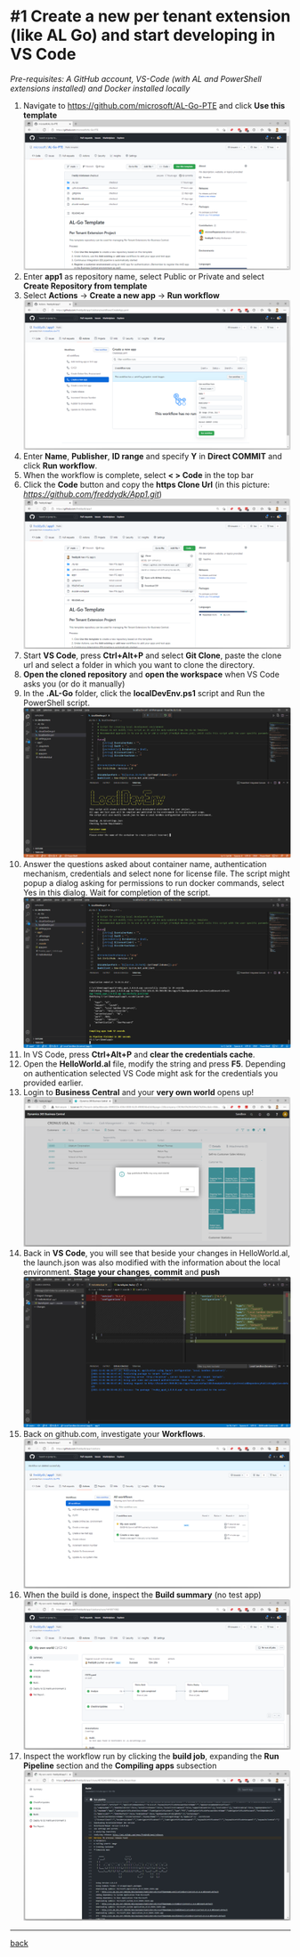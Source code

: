 # #1 Create a new per tenant extension (like AL Go) and start developing in VS Code
*Pre-requisites: A GitHub account, VS-Code (with AL and PowerShell extensions installed) and Docker installed locally*

1. Navigate to https://github.com/microsoft/AL-Go-PTE and click **Use this template**
![Use this template](/images/1a.png)
1. Enter **app1** as repository name, select Public or Private and select **Create Repository from template**
1. Select **Actions** -> **Create a new app** -> **Run workflow**
![Run workflow](/images/1b.png)
1. Enter **Name**, **Publisher**, **ID range** and specify **Y** in **Direct COMMIT** and click **Run workflow**.
1. When the workflow is complete, select **< > Code** in the top bar
1. Click the **Code** button and copy the **https Clone Url** (in this picture: *https://github.com/freddydk/App1.git*)
![Clone](/images/1c.png)
1. Start **VS Code**, press **Ctrl+Alt+P** and select **Git Clone**, paste the clone url and select a folder in which you want to clone the directory.
1. **Open the cloned repository** and **open the workspace** when VS Code asks you (or do it manually)
1. In the **.AL-Go** folder, click the **localDevEnv.ps1** script and Run the PowerShell script.
![LocalDevEnv](/images/1d.png)
1. Answer the questions asked about container name, authentication mechanism, credentials and select none for license file. The script might popup a dialog asking for permissions to run docker commands, select Yes in this dialog. Wait for completion of the script.
![LocalDevEnv Done](/images/1e.png)
1. In VS Code, press **Ctrl+Alt+P** and **clear the credentials cache**.
1. Open the **HelloWorld.al** file, modify the string and press **F5**. Depending on authentication selected VS Code might ask for the credentials you provided earlier.
1. Login to **Business Central** and your **very own world** opens up!
![Very own world](/images/1f.png)
1. Back in **VS Code**, you will see that beside your changes in HelloWorld.al, the launch.json was also modified with the information about the local environment. **Stage your changes**, **commit** and **push**
![Launch.json](/images/1g.png)
1. Back on github.com, investigate your **Workflows**.
![Workflows](/images/1h.png)
1. When the build is done, inspect the **Build summary** (no test app)
![Build Summary](/images/1i.png)
1.	Inspect the workflow run by clicking the **build job**, expanding the **Run Pipeline** section and the **Compiling apps** subsection
![Inspect](/images/1j.png)
---
[back](/README.md)
